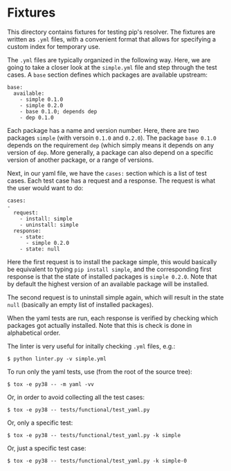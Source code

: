 # Fixtures

This directory contains fixtures for testing pip's resolver.
The fixtures are written as `.yml` files, with a convenient format
that allows for specifying a custom index for temporary use.

The `.yml` files are typically organized in the following way.  Here, we are
going to take a closer look at the `simple.yml` file and step through the
test cases.  A `base` section defines which packages are available upstream:

    base:
      available:
        - simple 0.1.0
        - simple 0.2.0
        - base 0.1.0; depends dep
        - dep 0.1.0

Each package has a name and version number.  Here, there are two
packages `simple` (with versoin `0.1.0` and `0.2.0`).  The package
`base 0.1.0` depends on the requirement `dep` (which simply means it
depends on any version of `dep`.  More generally, a package can also
depend on a specific version of another package, or a range of versions.

Next, in our yaml file, we have the `cases:` section which is a list of
test cases.  Each test case has a request and a response.  The request
is what the user would want to do:

    cases:
    -
      request:
        - install: simple
        - uninstall: simple
      response:
        - state:
          - simple 0.2.0
        - state: null

Here the first request is to install the package simple, this would
basically be equivalent to typing `pip install simple`, and the corresponding
first response is that the state of installed packages is `simple 0.2.0`.
Note that by default the highest version of an available package will be
installed.

The second request is to uninstall simple again, which will result in the
state `null` (basically an empty list of installed packages).

When the yaml tests are run, each response is verified by checking which
packages got actually installed.  Note that this is check is done in
alphabetical order.



The linter is very useful for initally checking `.yml` files, e.g.:

    $ python linter.py -v simple.yml

To run only the yaml tests, use (from the root of the source tree):

    $ tox -e py38 -- -m yaml -vv

Or, in order to avoid collecting all the test cases:

    $ tox -e py38 -- tests/functional/test_yaml.py

Or, only a specific test:

    $ tox -e py38 -- tests/functional/test_yaml.py -k simple

Or, just a specific test case:

    $ tox -e py38 -- tests/functional/test_yaml.py -k simple-0


<!-- TODO: Add a good description of the format and how it can be used. -->
